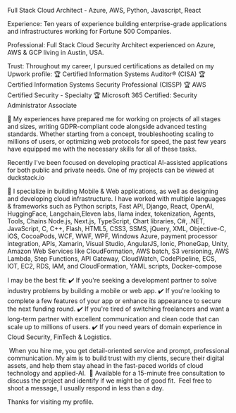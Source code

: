 

Full Stack Cloud Architect - Azure, AWS, Python, Javascript, React

Experience: Ten years of experience building enterprise-grade applications and infrastructures working for Fortune 500 Companies.

Professional: Full Stack Cloud Security Architect experienced on Azure, AWS & GCP living in Austin, USA.

Trust: Throughout my career, I pursued certifications as detailed on my Upwork profile:
🏆 Certified Information Systems Auditor® (CISA)
🏆 Certified Information Systems Security Professional (CISSP)
🏆 AWS Certified Security - Specialty
🏆 Microsoft 365 Certified: Security Administrator Associate

🙌 My experiences have prepared me for working on projects of all stages and sizes, writing GDPR-compliant code alongside advanced testing standards. Whether starting from a concept, troubleshooting scaling to millions of users, or optimizing web protocols for speed, the past few years have equipped me with the necessary skills for all of these tasks.

Recently I've been focused on developing practical Al-assisted applications for both public and private needs. One of my projects can be viewed at duckstack.io

📌 I specialize in building Mobile & Web applications, as well as designing and developing cloud infrastructure. I have worked with multiple languages & frameworks such as Python scripts, Fast API, Django, React, OpenAI, HuggingFace, Langchain,Eleven labs, llama index, tokenization, Agents, Tools, Chains Node.js, Next.js, TypeScript, Chart libraries, C#, .NET, JavaScript, C, C++, Flash, HTML5, CSS3, SSMS, jQuery, XML, Objective-C, iOS, CocoaPods, WCF, WWF, WPF, Windows Azure, payment processor integration, APIs, Xamarin, Visual Studio, AngularJS, Ionic, PhoneGap, Unity, Amazon Web Services like CloudFormation, AWS batch, S3 versioning, AWS Lambda, Step Functions, API Gateway, CloudWatch, CodePipeline, ECS, IOT, EC2, RDS, IAM, and CloudFormation, YAML scripts, Docker-compose

I may be the best fit:
✔️ If you're seeking a development partner to solve industry problems by building a mobile or web app.
✔️ If you're looking to complete a few features of your app or enhance its appearance to secure the next funding round.
✔️ If you're tired of switching freelancers and want a long-term partner with excellent communication and clean code that can scale up to millions of users.
✔️ If you need years of domain experience in Cloud Security, FinTech & Logistics.

 When you hire me, you get detail-oriented service and prompt, professional communication. My aim is to build trust with my clients, secure their digital assets, and help them stay ahead in the fast-paced worlds of cloud technology and applied-Al. 
📅 Available for a 15-minute free consultation to discuss the project and identify if we might be of good fit.  Feel free to shoot a message, I usually respond in less than a day.

Thanks for visiting my profile.
